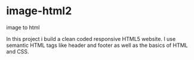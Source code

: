 # image-html2
image to html

In this project i build a clean coded responsive HTML5 website. I use semantic HTML tags like header and footer as well as the basics of HTML and CSS.
